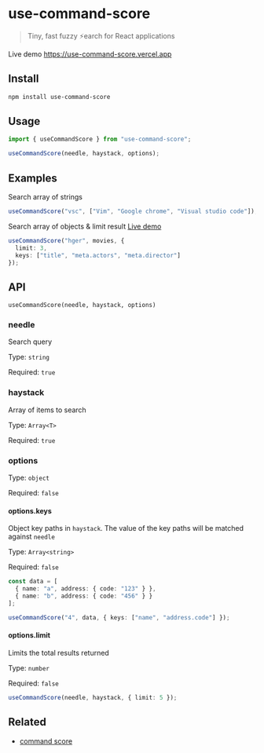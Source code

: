 # use-command-score

> Tiny, fast fuzzy ⚡️earch for React applications

Live demo https://use-command-score.vercel.app

## Install

```sh
npm install use-command-score
```

## Usage

```ts
import { useCommandScore } from "use-command-score";

useCommandScore(needle, haystack, options);
```

## Examples

Search array of strings

```ts
useCommandScore("vsc", ["Vim", "Google chrome", "Visual studio code"]); // ['Visual studio code']
```

Search array of objects & limit result [Live demo](https://use-command-score.vercel.app/?path=/story/moviesfuzzysearch--with-limit)

```ts
useCommandScore("hger", movies, {
  limit: 3,
  keys: ["title", "meta.actors", "meta.director"]
});
```

## API

`useCommandScore(needle, haystack, options)`

### needle

Search query

Type: `string`

Required: `true`

### haystack

Array of items to search

Type: `Array<T>`

Required: `true`

### options

Type: `object`

Required: `false`

#### options.keys

Object key paths in `haystack`. The value of the key paths will be matched against `needle`

Type: `Array<string>`

Required: `false`

```ts
const data = [
  { name: "a", address: { code: "123" } },
  { name: "b", address: { code: "456" } }
];

useCommandScore("4", data, { keys: ["name", "address.code"] });
```

#### options.limit

Limits the total results returned

Type: `number`

Required: `false`

```ts
useCommandScore(needle, haystack, { limit: 5 });
```

## Related

- [command score](https://github.com/superhuman/command-score)

